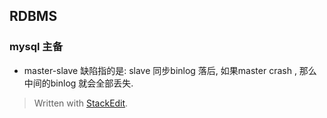 ## RDBMS
### mysql 主备
* master-slave
缺陷指的是: slave 同步binlog 落后, 如果master crash , 那么中间的binlog 就会全部丢失. 

> Written with [StackEdit](https://stackedit.io/).
<!--stackedit_data:
eyJoaXN0b3J5IjpbMTY2OTg0MTQyMCwtMTYzNTgyMTc3NV19
-->